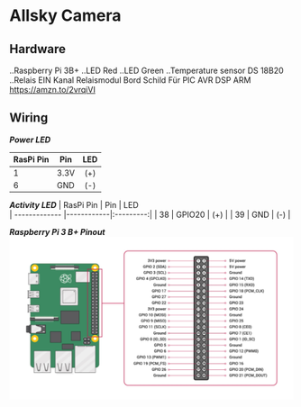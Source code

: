 # Allsky Camera

## Hardware
..Raspberry Pi 3B+
..LED Red
..LED Green
..Temperature sensor DS 18B20
..Relais EIN Kanal Relaismodul Bord Schild Für PIC AVR DSP ARM https://amzn.to/2vrqiVI

## Wiring
**_Power LED_**

| RasPi Pin     | Pin        | LED       |
| ------------- |------------|:---------:|
| 1             | 3.3V       | (+)       |
| 6             | GND        | (-)       |

**_Activity LED_**
| RasPi Pin     | Pin        | LED       
| ------------- |------------|:---------:|
| 38            | GPIO20     | (+)       |
| 39            | GND        | (-)       |



**_Raspberry Pi 3 B+ Pinout_**
![RaspPi3B_Pinout](https://github.com/hibernatusMV/allskycamera/blob/master/raspberrypi_pinout.jpg "Raspberry Pi 3 B+ Pinout")
